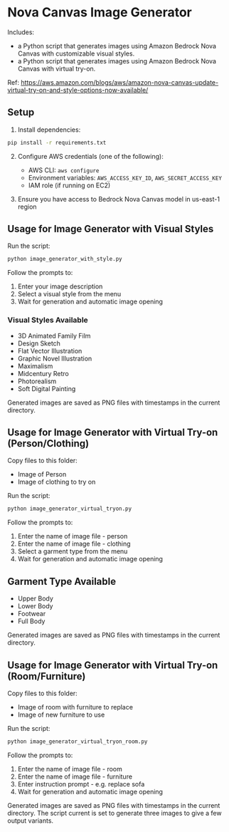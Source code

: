 # Nova Canvas Image Generator

Includes:
- a Python script that generates images using Amazon Bedrock Nova Canvas with customizable visual styles.
- a Python script that generates images using Amazon Bedrock Nova Canvas with virtual try-on.

Ref: https://aws.amazon.com/blogs/aws/amazon-nova-canvas-update-virtual-try-on-and-style-options-now-available/

## Setup

1. Install dependencies:
```bash
pip install -r requirements.txt
```
2. Configure AWS credentials (one of the following):
   - AWS CLI: `aws configure`
   - Environment variables: `AWS_ACCESS_KEY_ID`, `AWS_SECRET_ACCESS_KEY`
   - IAM role (if running on EC2)

3. Ensure you have access to Bedrock Nova Canvas model in us-east-1 region

## Usage for Image Generator with Visual Styles

Run the script:
```bash
python image_generator_with_style.py
```

Follow the prompts to:
1. Enter your image description
2. Select a visual style from the menu
3. Wait for generation and automatic image opening

### Visual Styles Available

- 3D Animated Family Film
- Design Sketch
- Flat Vector Illustration
- Graphic Novel Illustration
- Maximalism
- Midcentury Retro
- Photorealism
- Soft Digital Painting

Generated images are saved as PNG files with timestamps in the current directory.

## Usage for Image Generator with Virtual Try-on (Person/Clothing)

Copy files to this folder:
- Image of Person
- Image of clothing to try on

Run the script:
```bash
python image_generator_virtual_tryon.py
```

Follow the prompts to:
1. Enter the name of image file - person 
2. Enter the name of image file - clothing 
3. Select a garment type from the menu
4. Wait for generation and automatic image opening

## Garment Type Available

- Upper Body
- Lower Body
- Footwear
- Full Body

Generated images are saved as PNG files with timestamps in the current directory.

## Usage for Image Generator with Virtual Try-on (Room/Furniture)

Copy files to this folder:
- Image of room with furniture to replace
- Image of new furniture to use

Run the script:
```bash
python image_generator_virtual_tryon_room.py
```

Follow the prompts to:
1. Enter the name of image file - room 
2. Enter the name of image file - furniture 
3. Enter instruction prompt - e.g. replace sofa
4. Wait for generation and automatic image opening

Generated images are saved as PNG files with timestamps in the current directory. The script current is set to generate three images to give a few output variants.
